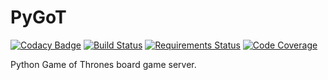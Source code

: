# PyGoT
[![Codacy Badge](https://api.codacy.com/project/badge/Grade/9d41f4fa7af146aea96da01151fdafcd)](https://app.codacy.com/manual/buhanec/pygot?utm_source=github.com&utm_medium=referral&utm_content=buhanec/pygot&utm_campaign=Badge_Grade_Dashboard)
[![Build Status](https://img.shields.io/travis/buhanec/pygot/master.svg?style=flat-square)](https://travis-ci.org/buhanec/pygot)
[![Requirements Status](https://img.shields.io/requires/github/buhanec/pygot?style=flat-square)](https://requires.io/github/buhanec/pygot/requirements/)
[![Code Coverage](https://img.shields.io/codecov/c/github/buhanec/pygot?style=flat-square)](https://codecov.io/gh/buhanec/pygot)
<!--
[![Supported Python Version](https://img.shields.io/pypi/pyversions/pygot.svg?style=flat-square)](https://pypi.org/project/pygot/)
[![License](https://img.shields.io/pypi/l/pygot.svg?style=flat-square)](https://pypi.org/project/pygot/)
-->

Python Game of Thrones board game server.
